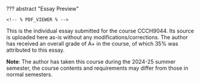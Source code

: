 ??? abstract "Essay Preview"

    <!-- % PDF_VIEWER % -->

This is the individual essay submitted for the course CCCH9044. Its source is uploaded here
as-is without any modifications/corrections. The author has received an overall grade of A+
in the course, of which 35% was attributed to this essay.

**Note**: The author has taken this course during the 2024-25 summer semester, the course
contents and requirements may differ from those in normal semesters.